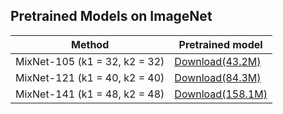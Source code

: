## Pretrained Models on ImageNet

| Method | Pretrained model |
| - | - |
| MixNet-105 (k1 = 32, k2 = 32) | [Download(43.2M)](https://pan.baidu.com/s/1q-LjwofEu2nM7feZClTA7w) |
| MixNet-121 (k1 = 40, k2 = 40) | [Download(84.3M)](https://pan.baidu.com/s/1wIzkO0UVIXd_BPx_lmT7_w) |
| MixNet-141 (k1 = 48, k2 = 48) | [Download(158.1M)](https://pan.baidu.com/s/1lYczUcAczhkQqpEwjZT66Q) |
